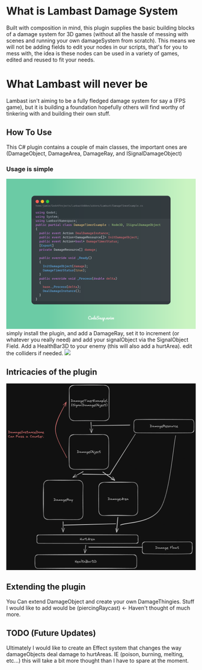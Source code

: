 # What is Lambast Damage System
Built with composition in mind, this plugin supplies the basic building blocks of a damage system for 3D games (without all the hassle of messing with scenes and running your own damageSystem from scratch).
This means we will not be adding fields to edit your nodes in our scripts, that's for you to mess with, the idea is these nodes can be used in a variety of games, edited and reused to fit your needs.

# What Lambast will never be
Lambast isn't aiming to be a fully fledged damage system for say a (FPS game), but it is building a foundation hopefully others will find worthy of tinkering with and building their own stuff.

## How To Use
This C# plugin contains a couple of main classes, the important ones are (DamageObject, DamageArea, DamageRay, and ISignalDamageObject)

### Usage is simple
![](https://github.com/jamesonBradfield/Lambast-Damage-System/blob/master/media/CodeSnap_2024-05-17_at_11%3A23%3A03.png)
simply install the plugin, and add a DamageRay, set it to increment (or whatever you really need) and add your signalObject via the SignalObject Field.
Add a HealthBar3D to your enemy (this will also add a hurtArea).
edit the colliders if needed.
![](https://github.com/jamesonBradfield/Lambast-Damage-System/blob/master/media/DamageAreaExample.gif)

## Intricacies of the plugin

![](https://github.com/jamesonBradfield/Lambast-Damage-System/blob/master/media/Lambast%20Diagram.png)


## Extending the plugin
You Can extend DamageObject and create your own DamageThingies. Stuff I would like to add would be (piercingRaycast) <- Haven't thought of much more.


## TODO (Future Updates)
Ultimately I would like to create an Effect system that changes the way damageObjects deal damage to hurtAreas. IE (poison, burning, melting, etc...) this will take a bit more thought than I have to spare at the moment.


